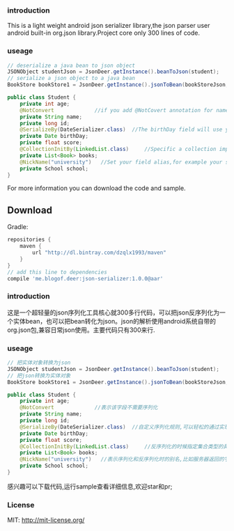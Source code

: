 ### introduction

This is a light weight android json serializer library,the json parser user android built-in org.json library.Project core only 300 lines of code.
### useage
   
```java
// deserialize a java bean to json object 
JSONObject studentJson = JsonDeer.getInstance().beanToJson(student);
// serialize a json object to a java bean
BookStore bookStore1 = JsonDeer.getInstance().jsonToBean(bookStoreJson,BookStore.class);
```
  
```java
public class Student {
    private int age;
    @NotConvert             //if you add @NotCovert annotation for name field,the field will not be  serialized.
    private String name;
    private long id;
    @SerializeBy(DateSerializer.class)  //The birthDay field will use your custom Serializer class to process the data.
    private Date birthDay;
    private float score;
    @CollectionInitBy(LinkedList.class)     //Specific a collection implement class,if you don't do it,this filed will deserialize by ArrayList.
    private List<Book> books;
    @NickName("university")   //Set your field alias,for example your server response json field named university.
    private School school;
}
```

For more information you can download the code and sample.


Download
--------

Gradle:
```groovy
repositories {
    maven {
        url "http://dl.bintray.com/dzqlx1993/maven"
    }
}
// add this line to dependencies
compile 'me.blogof.deer:json-serializer:1.0.0@aar'

```


### introduction

这是一个超轻量的json序列化工具核心就300多行代码，可以把json反序列化为一个实体bean，也可以把bean转化为json。json的解析使用android系统自带的org.json包,兼容日常json使用。主要代码只有300来行.

### useage
   
```java
// 把实体对象转换为json
JSONObject studentJson = JsonDeer.getInstance().beanToJson(student);
// 把json转换为实体对象
BookStore bookStore1 = JsonDeer.getInstance().jsonToBean(bookStoreJson,BookStore.class);
```
  
```java
public class Student {
    private int age;
    @NotConvert             //表示该字段不需要序列化
    private String name;
    private long id;
    @SerializeBy(DateSerializer.class)  //自定义序列化规则,可以轻松的通过实现Serializer接口自定义规则
    private Date birthDay;
    private float score;
    @CollectionInitBy(LinkedList.class)     //反序列化的时候指定集合类型的具体实现类型,如果不指定,所有集合类型默认会使用ArrayList
    private List<Book> books;
    @NickName("university")   //表示序列化和反序列化时的别名,比如服务器返回的字段是university 本地字段是school
    private School school;
}
```

感兴趣可以下载代码,运行sample查看详细信息,欢迎star和pr;

### License
   
MIT: http://mit-license.org/